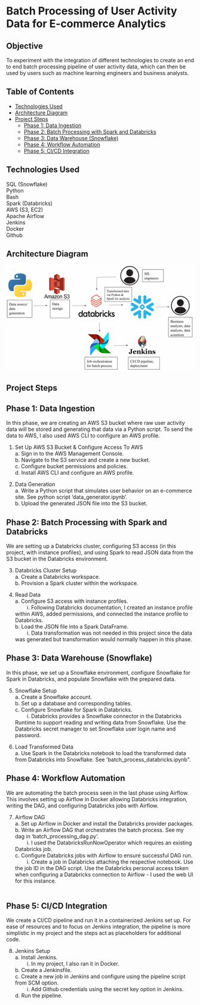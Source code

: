 # Batch Processing of User Activity Data for E-commerce Analytics

## Objective 

To experiment with the integration of different technologies to create an end to end batch processing pipeline of user activity data, which can then be used by users such as machine learning engineers and business analysts. 


## Table of Contents
- [Technologies Used](#technologies-used)
- [Architecture Diagram](#architecture-diagram)
- [Project Steps](#project-steps)
  - [Phase 1: Data Ingestion](#phase-1-data-ingestion)
  - [Phase 2: Batch Processing with Spark and Databricks](#phase-2-batch-processing-with-spark-and-databricks)
  - [Phase 3: Data Warehouse (Snowflake)](#phase-3-data-warehouse-snowflake)
  - [Phase 4: Workflow Automation](#phase-4-workflow-automation)
  - [Phase 5: CI/CD Integration](#phase-5-cicd-integration)


## Technologies Used 
SQL (Snowflake)  
Python  
Bash  
Spark (Databricks)  
AWS (S3, EC2)  
Apache Airflow  
Jenkins  
Docker  
Github     

## Architecture Diagram 
<img src="/screenshots/architecture.png" alt="Alt text" width="850"/>

## Project Steps 
## Phase 1: Data Ingestion 
In this phase, we are creating an AWS S3 bucket where raw user activity data will be stored and generating that data via a Python script. To send the data to AWS, I also used AWS CLI to configure an AWS profile. 

1. Set Up AWS S3 Bucket & Configure Access To AWS   
    a. Sign in to the AWS Management Console.  
    b. Navigate to the S3 service and create a new bucket.  
    c. Configure bucket permissions and policies.  
    d. Install AWS CLI and configure an AWS profile.     

2. Data Generation  
    a. Write a Python script that simulates user behavior on an e-commerce site. See python script ‘data_generator.ipynb’.  
    b. Upload the generated JSON file into the S3 bucket.  

## Phase 2: Batch Processing with Spark and Databricks

We are setting up a Databricks cluster, configuring S3 access (in this project, with instance profiles), and using Spark to read JSON data from the S3 bucket in the Databricks environment. 

3. Databricks Cluster Setup  
    a. Create a Databricks workspace.  
    b. Provision a Spark cluster within the workspace.  

4. Read Data  
    a. Configure S3 access with instance profiles.  
&nbsp;&nbsp;&nbsp;&nbsp;&nbsp;&nbsp;&nbsp;&nbsp;i. Following Databricks documentation, I created an instance profile within AWS, added permissions, and connected the instance profile to Databricks.  
    b. Load the JSON file into a Spark DataFrame.  
&nbsp;&nbsp;&nbsp;&nbsp;&nbsp;&nbsp;&nbsp;&nbsp;i. Data transformation was not needed in this project since the data was generated but transformation would normally happen in this phase. 

## Phase 3: Data Warehouse (Snowflake)

In this phase, we set up a Snowflake environment, configure Snowflake for Spark in Databricks, and populate Snowflake with the prepared data.     

5. Snowflake Setup  
    a. Create a Snowflake account.  
    b. Set up a database and corresponding tables.  
    c. Configure Snowflake for Spark in Databricks.  
&nbsp;&nbsp;&nbsp;&nbsp;&nbsp;&nbsp;&nbsp;&nbsp;i. Databricks provides a Snowflake connector in the Databricks Runtime to support reading and writing data from Snowflake. Use the Databricks secret manager to set Snowflake user login name and password. 

6. Load Transformed Data  
    a. Use Spark in the Databricks notebook to load the transformed data from Databricks into Snowflake. See 'batch_process_databricks.ipynb". 

## Phase 4: Workflow Automation

We are automating the batch process seen in the last phase using Airflow. This involves setting up Airflow in Docker allowing Databricks integration, writing the DAG, and configuring Databricks jobs with Airflow.   

7. Airflow DAG  
    a. Set up Airflow in Docker and install the Databricks provider packages.   
    b. Write an Airflow DAG that orchestrates the batch process. See my dag in ‘batch_processing_dag.py’.  
&nbsp;&nbsp;&nbsp;&nbsp;&nbsp;&nbsp;&nbsp;&nbsp;i. I used the DatabricksRunNowOperator which requires an existing Databricks job.   
    c. Configure Databricks jobs with Airflow to ensure successful DAG run.   
&nbsp;&nbsp;&nbsp;&nbsp;&nbsp;&nbsp;&nbsp;&nbsp;i. Create a job in Databricks attaching the respective notebook. Use the job ID in the DAG script. Use the Databricks personal access token when configuring a Databricks connection to Airflow - I used the web UI for this instance.  
&nbsp;&nbsp;&nbsp;&nbsp;&nbsp;&nbsp;&nbsp;&nbsp;

## Phase 5: CI/CD Integration

We create a CI/CD pipeline and run it in a containerized Jenkins set up. For ease of resources and to focus on Jenkins integration, the pipeline is more simplistic in my project and the steps act as placeholders for additional code.   

8. Jenkins Setup   
    a. Install Jenkins.   
&nbsp;&nbsp;&nbsp;&nbsp;&nbsp;&nbsp;&nbsp;&nbsp;i. In my project, I also ran it in Docker.   
    b. Create a Jenkinsfile.    
    c. Create a new job in Jenkins and configure using the pipeline script from SCM option.   
&nbsp;&nbsp;&nbsp;&nbsp;&nbsp;&nbsp;&nbsp;&nbsp;i. Add Github credentials using the secret key option in Jenkins.   
    d. Run the pipeline.   
&nbsp;&nbsp;&nbsp;&nbsp;&nbsp;&nbsp;&nbsp;&nbsp;
